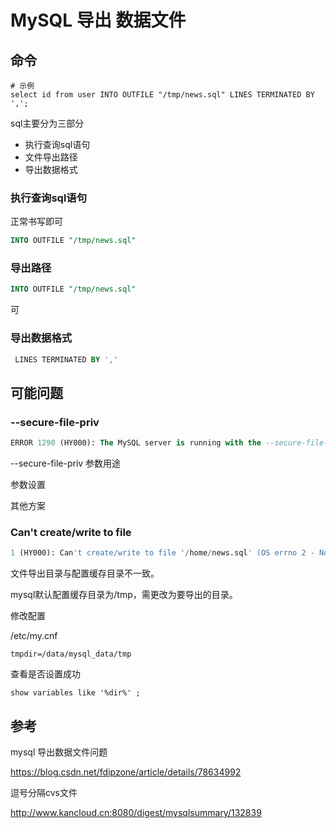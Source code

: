 # MySQL 导出 数据文件

## 命令



```mysql
# 示例
select id from user INTO OUTFILE "/tmp/news.sql" LINES TERMINATED BY ',';
```

sql主要分为三部分

- 执行查询sql语句
- 文件导出路径
- 导出数据格式

### 执行查询sql语句

正常书写即可

```sql
INTO OUTFILE "/tmp/news.sql" 
```

### 导出路径

```sql
INTO OUTFILE "/tmp/news.sql"
```

可

### 导出数据格式



```sql
 LINES TERMINATED BY ','
```



## 可能问题

### --secure-file-priv

```sql
ERROR 1290 (HY000): The MySQL server is running with the --secure-file-priv option so it cannot execute this statement
```

--secure-file-priv 参数用途

参数设置



其他方案



### Can't create/write to file

```sql
1 (HY000): Can't create/write to file '/home/news.sql' (OS errno 2 - No such file or directory)
```

文件导出目录与配置缓存目录不一致。

mysql默认配置缓存目录为/tmp，需更改为要导出的目录。



修改配置

/etc/my.cnf

```
tmpdir=/data/mysql_data/tmp
```

查看是否设置成功

```
show variables like '%dir%' ;
```



## 参考

mysql 导出数据文件问题

https://blog.csdn.net/fdipzone/article/details/78634992

逗号分隔cvs文件

http://www.kancloud.cn:8080/digest/mysqlsummary/132839

